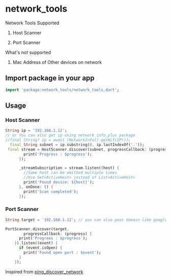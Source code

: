 # network_tools

Network Tools Supported

1. Host Scanner

2. Port Scanner

What's not supported

1. Mac Address of Other devices on network

## Import package in your app

```dart
import 'package:network_tools/network_tools.dart'; 
```

## Usage

### Host Scanner

```dart
String ip = '192.168.1.12';
// or You can also get ip using network_info_plus package
//final String? ip = await (NetworkInfo().getWifiIP());
  final String subnet = ip.substring(0, ip.lastIndexOf('.'));
 final stream = HostScanner.discover(subnet, progressCallback: (progress) {
        print('Progress : $progress');
      });

      _streamSubscription = stream.listen((host) {
        //Same host can be emitted multiple times
        //Use Set<ActiveHost> instead of List<ActiveHost>
        print('Found device: ${host}');
      }, onDone: () {
        print('Scan completed');
      });

```

### Port Scanner

```dart
String target = '192.168.1.12'; // you can also pass domain like google.com

PortScanner.discover(target,
        progressCallback: (progress) {
      print('Progrees : $progress');
    }).listen((event) {
      if (event.isOpen) {
        print('Found open port : $event');
      }
    });
```

Inspired from [ping_discover_network](https://github.com/andrey-ushakov/ping_discover_network)

